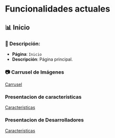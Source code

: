 # Funcionalidades actuales

## **📊 Inicio**

### **📝 Descripción:**

- **Página**: `Inicio`
- **Descripción**: Página principal.

### **📷 Carrusel de Imágenes**

[Carrusel](/utiles/Carrusel.mp4)

### **Presentacion de características**

[Caracteristicas](/utiles/Caracteristicas.mp4)

### **Presentacion de Desarrolladores**

[Caracteristicas](/utiles/Caracteristicas.mp4)

